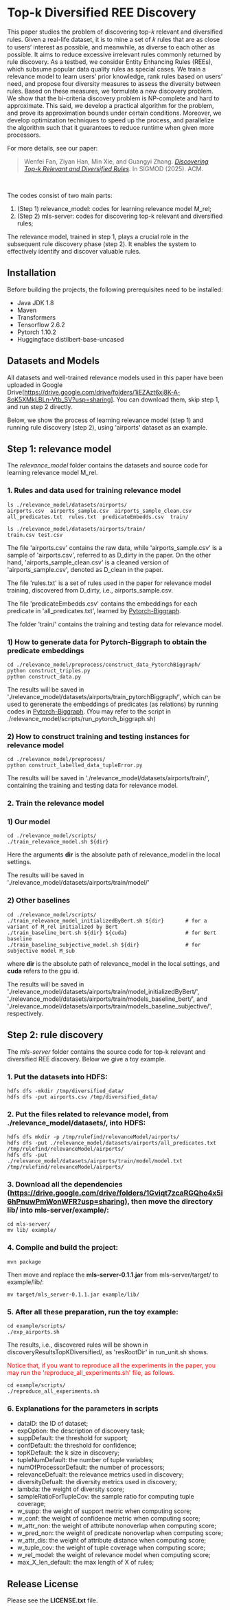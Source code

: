 # Top-k Diversified REE Discovery
This paper studies the problem of discovering top-𝑘 relevant and diversified rules. Given a real-life dataset, it is to mine a set of 𝑘 rules that are as close to users’ interest as possible, and meanwhile, as diverse to each other as possible. It aims to reduce excessive irrelevant rules commonly returned by rule discovery. As a testbed, we consider Entity Enhancing Rules (REEs), which subsume popular data quality rules as special cases. We train a relevance model to learn users’ prior knowledge, rank rules based on users’ need, and propose four diversity measures to assess the diversity between rules. Based on these measures, we formulate a new discovery problem. We show that the bi-criteria discovery problem is NP-complete and hard to approximate. This said, we develop a practical algorithm for the problem, and prove its approximation bounds under certain conditions. Moreover, we develop optimization techniques to speed up the process, and parallelize the algorithm such that it guarantees to reduce runtime when given more processors.

For more details, see our paper:
> Wenfei Fan, Ziyan Han, Min Xie, and Guangyi Zhang. [*Discovering Top-k Relevant and Diversified Rules*](https://philo-vanguard.github.io/files/papers/Rule-Discovery-Top-k-Diversified-SIGMOD25.pdf). In SIGMOD (2025). ACM.

<br>

The codes consist of two main parts:
1. (Step 1) relevance_model: codes for learning relevance model M_rel;  
2. (Step 2) mls-server: codes for discovering top-k relevant and diversified rules;  

The relevance model, trained in step 1, plays a crucial role in the subsequent rule discovery phase (step 2). It enables the system to effectively identify and discover valuable rules.

## Installation
Before building the projects, the following prerequisites need to be installed:
* Java JDK 1.8
* Maven
* Transformers
* Tensorflow 2.6.2
* Pytorch 1.10.2
* Huggingface distilbert-base-uncased

## Datasets and Models
All datasets and well-trained relevance models used in this paper have been uploaded in Google Drive[https://drive.google.com/drive/folders/1iEZAzt6xj8K-A-8oK5XMkLBLn-Vtb_SV?usp=sharing].
You can download them, skip step 1, and run step 2 directly.

Below, we show the process of learning relevance model (step 1) and running rule discovery (step 2),
using 'airports' dataset as an example.

## Step 1: relevance model
The *relevance_model* folder contains the datasets and source code for learning relevance model M_rel.

### 1. Rules and data used for training relevance model
```
ls ./relevance_model/datasets/airports/
airports.csv  airports_sample.csv  airports_sample_clean.csv  all_predicates.txt  rules.txt  predicateEmbedds.csv  train/

ls ./relevance_model/datasets/airports/train/
train.csv test.csv
```

The file 'airports.csv' contains the raw data, while 'airports_sample.csv' is a sample of 'airports.csv', referred to as D_dirty in the paper. On the other hand, 'airports_sample_clean.csv' is a cleaned version of 'airports_sample.csv', denoted as D_clean in the paper.

The file 'rules.txt' is a set of rules used in the paper for relevance model training,
discovered from D_dirty, i.e., airports_sample.csv.

The file 'predicateEmbedds.csv' contains the embeddings for each predicate in 'all_predicates.txt',
learned by [Pytorch-Biggraph](https://github.com/facebookresearch/PyTorch-BigGraph).

The folder 'train/' contains the training and testing data for relevance model.

### 1) How to generate data for Pytorch-Biggraph to obtain the predicate embeddings
```
cd ./relevance_model/preprocess/construct_data_PytorchBiggraph/
python construct_triples.py
python construct_data.py
```
The results will be saved in './relevance_model/datasets/airports/train_pytorchBiggraph/',
which can be used to gerenerate the embeddings of predicates (as relations) by running codes in [Pytorch-Biggraph](https://github.com/facebookresearch/PyTorch-BigGraph).
(You may refer to the script in ./relevance_model/scripts/run_pytorch_biggraph.sh)

### 2) How to construct training and testing instances for relevance model
```
cd ./relevance_model/preprocess/
python construct_labelled_data_tupleError.py
```
The results will be saved in './relevance_model/datasets/airports/train/',
containing the training and testing data for relevance model.


### 2. Train the relevance model

### 1) Our model
```
cd ./relevance_model/scripts/
./train_relevance_model.sh ${dir}
```
Here the arguments **dir** is the absolute path of relevance_model in the local settings.

The results will be saved in './relevance_model/datasets/airports/train/model/'

### 2) Other baselines
```
cd ./relevance_model/scripts/
./train_relevance_model_initializedByBert.sh ${dir}       # for a variant of M_rel initialized by Bert
./train_baseline_bert.sh ${dir} ${cuda}                   # for Bert baseline
./train_baseline_subjective_model.sh ${dir}               # for subjective model M_sub
```
where **dir** is the absolute path of relevance_model in the local settings, and **cuda** refers to the gpu id.

The results will be saved in './relevance_model/datasets/airports/train/model_initializedByBert/',
'./relevance_model/datasets/airports/train/models_baseline_bert/', and 
'./relevance_model/datasets/airports/train/models_baseline_subjective/', respectively.

## Step 2: rule discovery
The *mls-server* folder contains the source code for top-k relevant and diversified REE discovery.
Below we give a toy example.

### 1. Put the datasets into HDFS:
```
hdfs dfs -mkdir /tmp/diversified_data/
hdfs dfs -put airports.csv /tmp/diversified_data/
```

### 2. Put the files related to relevance model, from ./relevance_model/datasets/, into HDFS:
```
hdfs dfs mkdir -p /tmp/rulefind/relevanceModel/airports/
hdfs dfs -put ./relevance_model/datasets/airports/all_predicates.txt /tmp/rulefind/relevanceModel/airports/
hdfs dfs -put ./relevance_model/datasets/airports/train/model/model.txt /tmp/rulefind/relevanceModel/airports/
```

### 3. Download all the dependencies (https://drive.google.com/drive/folders/1Gviqt7zcaRGQho4x5i6hPnuwPmWonWFR?usp=sharing), then move the directory lib/ into mls-server/example/:
```
cd mls-server/
mv lib/ example/
```

### 4. Compile and build the project:
```
mvn package
```
Then move and replace the **mls-server-0.1.1.jar** from mls-server/target/ to example/lib/:
```
mv target/mls_server-0.1.1.jar example/lib/
```

### 5. After all these preparation, run the toy example:
```
cd example/scripts/
./exp_airports.sh
```
The results, i.e., discovered rules will be shown in discoveryResultsTopKDiversified/, as 'resRootDir' in run_unit.sh shows.


<font color=red> 
Notice that, if you want to reproduce all the experiments in the paper, you may run the 'reproduce_all_experiments.sh' file, as follows.
</font>

```
cd example/scripts/
./reproduce_all_experiments.sh
```

### 6. Explanations for the parameters in scripts
* dataID: the ID of dataset;
* expOption: the description of discovery task;
* suppDefault: the threshold for support;
* confDefault: the threshold for confidence;
* topKDefault: the k size in discovery;
* tupleNumDefault: the number of tuple variables;
* numOfProcessorDefault: the number of processors;
* relevanceDefualt: the relevance metrics used in discovery;
* diversityDefualt: the diversity metrics used in discovery;
* lambda: the weight of diversity score;
* sampleRatioForTupleCov: the sample ratio for computing tuple coverage;
* w_supp: the weight of support metric when computing score;
* w_conf: the weight of confidence metric when computing score;
* w_attr_non: the weight of attribute nonoverlap when computing score;
* w_pred_non: the weight of predicate nonoverlap when computing score;
* w_attr_dis: the weight of attribute distance when computing score;
* w_tuple_cov: the weight of tuple coverage when computing score;
* w_rel_model: the weight of relevance model when computing score;
* max_X_len_default: the max length of X of rules;


## Release License
Please see the **LICENSE.txt** file.

